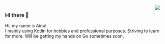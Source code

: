 <img align="right" src="https://github-readme-stats.vercel.app/api?username=ai-null&show_icons=true" />

### Hi there 👋

Hi, my name is Ainul.
<br />
I mainly using Kotlin for hobbies and professional purposes.
Striving to learn for more. Will be getting my hands on Go sometimes soon.

<!--
**ai-null/ai-null** is a ✨ _special_ ✨ repository because its `README.md` (this file) appears on your GitHub profile.

Here are some ideas to get you started:

- 🔭 I’m currently working on ...
- 🌱 I’m currently learning ...
- 👯 I’m looking to collaborate on ...
- 🤔 I’m looking for help with ...
- 💬 Ask me about ...
- 📫 How to reach me: ...
- 😄 Pronouns: ...
- ⚡ Fun fact: ...
-->
